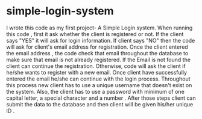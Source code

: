 # simple-login-system
I  wrote this code as my first project- A Simple Login system. When running this code , first it ask whether the client is registered or not. If the client says "YES" it will ask for login information. If client says "NO" then the code will ask for client's email address for registration. Once the client entered the email address , the code check that email throughout the database to make sure that email is not already registered. If the Email is not found the client can continue the registration. Otherwise, code will ask the client if he/she wants to register with a new email. Once client have successfully entered the email he/she can continue with the login process. Throughout this process new client has to use a unique username that doesn't exist on the system. Also, the client has to use a password with minimum of one capital letter, a special character and a number . After those steps client can submit the data to the database and then client will be given his/her unique ID .
